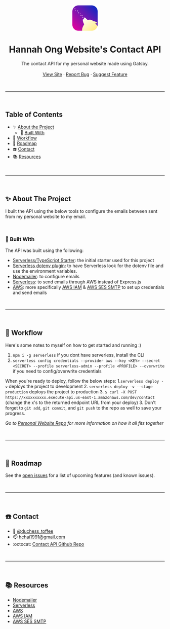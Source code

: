 <!-- PROJECT LOGO -->
<br />
<p align="center">
  <a href="https://hannahong.dev/#contact">
    <img src="images/favicon.png" alt="Logo" width="80" height="80">
  </a>

  <h1 align="center" style="border:none" >Hannah Ong Website's Contact API</h1>

  <p align="center">
    The contact API for my personal website made using Gatsby.
    <br />
    <br />
    <a href="https://hannahong.dev/#contact">View Site</a>
    ·
    <a href="https://github.com/duchess-toffee/hannah-ong-contact-api/issues">Report Bug</a>
    ·
    <a href="https://github.com/duchess-toffee/hannah-ong-contact-api/issues">Suggest Feature</a>
  </p>
  
<br/><hr/><br/>

<!-- TABLE OF CONTENTS -->

## Table of Contents

- :sparkles: [About the Project](#sparkles-about-the-project)
  - :wrench: [Built With](#wrench-built-with)
- :ocean: [Workflow](#ocean-workflow)
- :traffic_light: [Roadmap](#traffic_light-roadmap)
- :phone: [Contact](#phone-contact)
- :books: [Resources](#books-resources)

<br /><hr/><br/>

<!-- ABOUT THE PROJECT -->

## :sparkles: About The Project

I built the API using the below tools to configure the emails between sent from my personal website to my email.

<br/>

### :wrench: Built With

The API was built using the following:

- [Serverless/TypeScript Starter](https://www.jamestharpe.com/serverless-typescript-getting-started/): the initial starter used for this project
- [Serverless dotenv plugin](https://www.serverless.com/plugins/serverless-dotenv-plugin): to have Serverless look for the dotenv file and use the environment variables.
- [Nodemailer](https://nodemailer.com/): to configure emails
- [Serverless](https://www.serverless.com/): to send emails through AWS instead of Express.js
- [AWS](https://aws.amazon.com/): more specifically [AWS IAM](https://aws.amazon.com/iam/) & [AWS SES SMTP](https://docs.aws.amazon.com/ses/latest/DeveloperGuide/send-email-smtp.html) to set up credentials and send emails

<br/><hr/><br/>

<!-- WORKFLOW -->

## :ocean: Workflow

Here's some notes to myself on how to get started and running :)

1. `npm i -g serverless` if you dont have serverless, install the CLI
2. `serverless config credentials --provider aws --key <KEY> --secret <SECRET> --profile serverless-admin --profile <PROFILE> --overwrite` if you need to config/overwrite credentials

When you're ready to deploy, follow the below steps: 1.`serverless deploy -v` deploys the project to development 2. `serverless deploy -v --stage production` deploys the project to production 3. `$ curl -X POST https://xxxxxxxxxx.execute-api.us-east-1.amazonaws.com/dev/contact` (change the x's to the returned endpoint URL from your deploy) 3. Don't forget to `git add`, `git commit`, and `git push` to the repo as well to save your progress.

_Go to [Personal Website Repo](https://github.com/duchess-toffee/duchess-toffee.github.io) for more information on how it all fits together_

<br/><hr/><br/>

<!-- ROADMAP -->

## :traffic_light: Roadmap

See the [open issues](https://github.com/duchess-toffee/hannah-ong-contact-api/issues) for a list of upcoming features (and known issues).

<br/><hr/><br/>

<!-- CONTACT -->

## :phone: Contact

- :mega: [@duchess_toffee](https://twitter.com/duchess_toffee)
- :mailbox: hchai1991@gmail.com
- :octocat: [Contact API Github Repo](https://github.com/duchess-toffee/hannah-ong-contact-api)

<br/><hr/><br/>

<!-- RESOURCES -->

## :books: Resources

- [Nodemailer](https://nodemailer.com/about/)
- [Serverless](https://www.serverless.com/)
- [AWS](https://aws.amazon.com/)
- [AWS IAM](https://aws.amazon.com/iam/)
- [AWS SES SMTP](https://docs.aws.amazon.com/ses/latest/DeveloperGuide/send-email-smtp.html)
